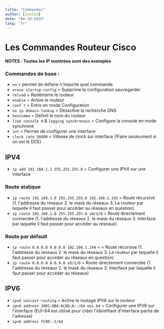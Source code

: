 ```yaml
---
title: "Commandes"
author: [Justin]
date: "04-10-2024"
lang: "fr"
---
```


# Les Commandes Routeur Cisco

**NOTES : Toutes les IP montrées sont des exemples**

### Commandes de base :

* ```no``` = permet de défaire n'importe quel commande
* ``erase startup-config`` = Supprime la configuration sauvegarder
* ``reload`` = Redémarre le routeur
* ``enable`` = Active le routeur
* ``conf t`` = Entre en mode Configuration
* ``no ip domain-lookup`` = Désactive la recherche DNS
* ``hostname`` = Définit le nom du routeur
* ``line console 0`` & ``logging synchronous`` = Configure la console en mode synchrone
* ``int`` = Permet de configurer une interface
* ```clock rate 56000``` = Vitesse de clock sur interface (!Faire seuleument si on est le DCE)

## IPV4

* ``ìp add 192.168.1.1 255.255.255.0`` = Configurer une IPV4 sur une interface

### Route statique

* ```ip route 192.168.1.0 255.255.255.0 192.168.1.193``` = Route récursive (1. l'addresse du réseaux 2. le mask du réseaux 3. Le routeur par lequelle il faut passer pour accéder au réseaux en question)
* ```ip route 192.168.1.0 255.255.255.0 s0/1/0``` = Route directement connectée (1. l'addresse du réseaux 2. le mask du réseaux 3. Interface par laquelle il faut passer pour accéder au réseaux)

### Route par défault

* ```ip route 0.0.0.0 0.0.0.0 192.168.1.194``` = = Route récursive (1. l'addresse du réseaux 2. le mask du réseaux 3. Le routeur par lequelle il faut passer pour accéder au réseaux en question)
* ```ip route 0.0.0.0 0.0.0.0 s0/1/0``` = Route directement connectée (1. l'addresse du réseaux 2. le mask du réseaux 3. Interface par laquelle il faut passer pour accéder au réseaux)

## IPV6

* ```ipv6 unicast-routing``` = Active le routage IPV6 sur le routeur
* ```ipv6 address 2001:DB8:ACAD:A::/64 eui-64``` = Configurer une IPV6 sur l'interface (EUI-64 est utilisé pour créer l'identifiant d'interface partie de l'adresse)
* ```ipv6 address FC00::1/64```
